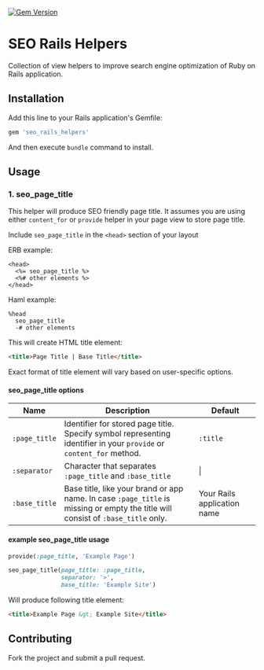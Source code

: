 [![Gem Version](https://badge.fury.io/rb/seo_rails_helpers@2x.png)](http://badge.fury.io/rb/seo_rails_helpers)

# SEO Rails Helpers

Collection of view helpers to improve search engine optimization of Ruby on Rails application.

## Installation

Add this line to your Rails application's Gemfile:

```ruby
gem 'seo_rails_helpers'
```

And then execute `bundle` command to install.

## Usage

### 1. seo_page_title

This helper will produce SEO friendly page title. It assumes you are using either `content_for` or `provide` helper in your page view to store page title.

Include `seo_page_title` in the `<head>` section of your layout

ERB example:
```erb
<head>
  <%= seo_page_title %>
  <%# other elements %>
</head>
```

Haml example:
```haml
%head
  seo_page_title
  -# other elements
```

This will create HTML title element:
```html
<title>Page Title | Base Title</title>
```

Exact format of title element will vary based on user-specific options.

#### seo_page_title options

| Name | Description | Default
| ----------- | ------------------------|-----------
| ```:page_title```| Identifier for stored page title. Specify symbol representing identifier in your ```provide``` or ```content_for``` method. | ```:title```
| ```:separator``` | Character that separates `:page_title` and `:base_title` | \|
| ```:base_title```| Base title, like your brand or app name. In case `:page_title` is missing or empty the title will consist of `:base_title` only.  | Your Rails application name

#### example seo_page_title usage

```ruby
provide(:page_title, 'Example Page')
```

```ruby
seo_page_title(page_title: :page_title, 
               separator: '>', 
               base_title: 'Example Site')
```

Will produce following title element:
```html
<title>Example Page &gt; Example Site</title>
```

## Contributing

Fork the project and submit a pull request.
